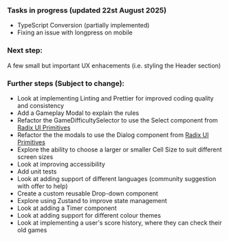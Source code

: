 ### Tasks in progress (updated 22st August 2025)

- TypeScript Conversion (partially implemented)
- Fixing an issue with longpress on mobile

### Next step:

A few small but important UX enhacements (i.e. styling the Header section)

### Further steps (Subject to change):

- Look at implementing Linting and Prettier for improved coding quality and consistency
- Add a Gameplay Modal to explain the rules
- Refactor the GameDifficultySelector to use the Select component from [Radix UI Primitives](https://www.radix-ui.com/primitives/docs/components/select)
- Refactor the the modals to use the Dialog component from [Radix UI Primitives](https://www.radix-ui.com/primitives/docs/components/dialog)
- Explore the ability to choose a larger or smaller Cell Size to suit different screen sizes
- Look at improving accessibility
- Add unit tests
- Look at adding support of different languages (community suggestion with offer to help)
- Create a custom reusable Drop-down component
- Explore using Zustand to improve state management
- Look at adding a Timer component
- Look at adding support for different colour themes
- Look at implementing a user's score history, where they can check their old games
